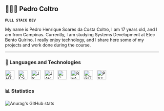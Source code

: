 ## 👨🏻‍💻 Pedro Coltro

**`FULL STACK DEV`**
<br/>

My name is Pedro Henrique Soares da Costa Coltro, I am 17 years old, and I am from Campinas. Currently, I am studying Systems Development at Etec Bento Quirino. I really enjoy technology, and I share here some of my projects and work done during the course.
<br/>

---
### 🤖 Languages and Technologies

<img align = "left"
     alt = "HTML"
     title = "HTML"
     width = "30px"
     style = "padding-right: 10px;"
     src="https://cdn.jsdelivr.net/gh/devicons/devicon@latest/icons/html5/html5-original.svg" 
/>

<img align = "left"
     alt = "CSS3"
     title = "CSS3"
     width = "30px"
     style = "padding-right: 10px;"
     src="https://cdn.jsdelivr.net/gh/devicons/devicon@latest/icons/css3/css3-original.svg"
/>

<img align = "left"
     alt = "JS"
     title = "JS"
     width = "30px"
     style = "padding-right: 10px;"
     src="https://cdn.jsdelivr.net/gh/devicons/devicon@latest/icons/javascript/javascript-original.svg" 
/>

<img align = "left"
     alt = "JAVA"
     title = "JAVA"
     width = "30px"
     style = "padding-right: 10px;"
     src="https://cdn.jsdelivr.net/gh/devicons/devicon@latest/icons/java/java-original-wordmark.svg" 
/>

<img align = "left"
     alt = "C"
     title = "C"
     width = "30px"
     style = "padding-right: 10px;"
     src="https://cdn.jsdelivr.net/gh/devicons/devicon@latest/icons/c/c-original.svg" 
/>

<img align = "left"
     alt = "REACT"
     title = "REACT"
     width = "30px"
     style = "padding-right: 10px;"
     src="https://cdn.jsdelivr.net/gh/devicons/devicon@latest/icons/react/react-original.svg" 
/>

<img align = "left"
     alt = "GIT"
     title = "GIT"
     width = "30px"
     style = "padding-right: 10px;"
     src="https://cdn.jsdelivr.net/gh/devicons/devicon@latest/icons/git/git-original.svg" 
/>

<img align = "left"
     alt = "PYTHON"
     title = "PYTHON"
     width = "30px"
     style = "padding-right: 10px;"
     src="https://cdn.jsdelivr.net/gh/devicons/devicon@latest/icons/python/python-original.svg" 
/>


<br/>
<br/>

### 📊 Statistics

![Anurag's GitHub stats](https://github-readme-stats.vercel.app/api?username=coltrox&show_icons=true)

